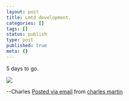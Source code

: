 ```yaml
---
layout: post
title: Lmtd development.
categories: []
tags: []
status: publish
type: post
published: true
meta: {}
---
```




5 days to go.

![]({{site.baseurl}}/assets/posterous/charlesmartin/09/20100908-LMTDDevelopment.jpg)

--Charles 
[Posted via email](http://posterous.com)  from 
[charles martin](http://charlesmartin.posterous.com/lmtd-development)
